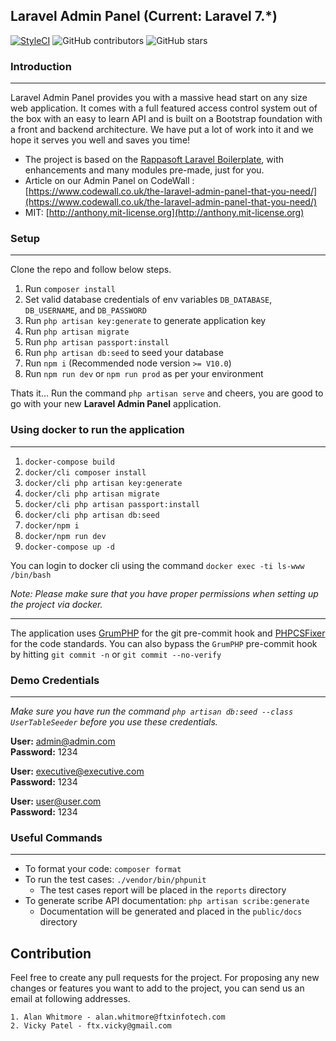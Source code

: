 ## Laravel Admin Panel (Current: Laravel 7.*)

[![StyleCI](https://styleci.io/repos/105789824/shield?style=plastic)](https://github.styleci.io/repos/105789824)
![GitHub contributors](https://img.shields.io/github/contributors/FTXInfotech/laravel-adminpanel.svg)
![GitHub stars](https://img.shields.io/github/stars/FTXInfotech/laravel-adminpanel.svg?style=social)

### Introduction
---
Laravel Admin Panel provides you with a massive head start on any size web application. It comes with a full featured access control system out of the box with an easy to learn API and is built on a Bootstrap foundation with a front and backend architecture. We have put a lot of work into it and we hope it serves you well and saves you time!

* The project is based on the [Rappasoft Laravel Boilerplate](https://github.com/rappasoft/laravel-boilerplate/releases/tag/v6.0.1), with enhancements and many modules pre-made, just for you.
* Article on our Admin Panel on CodeWall : [https://www.codewall.co.uk/the-laravel-admin-panel-that-you-need/](https://www.codewall.co.uk/the-laravel-admin-panel-that-you-need/)
* MIT: [http://anthony.mit-license.org](http://anthony.mit-license.org)

### Setup
---
Clone the repo and follow below steps.
1. Run `composer install`
3. Set valid database credentials of env variables `DB_DATABASE`, `DB_USERNAME`, and `DB_PASSWORD`
4. Run `php artisan key:generate` to generate application key
5. Run `php artisan migrate`
6. Run `php artisan passport:install`
7. Run `php artisan db:seed` to seed your database
7. Run `npm i` (Recommended node version `>= V10.0`)
8. Run `npm run dev` or `npm run prod` as per your environment

Thats it... Run the command `php artisan serve` and cheers, you are good to go with your new **Laravel Admin Panel** application.


### Using docker to run the application
---
1. `docker-compose build`
2. `docker/cli composer install`
3. `docker/cli php artisan key:generate`
4. `docker/cli php artisan migrate`
5. `docker/cli php artisan passport:install`
6. `docker/cli php artisan db:seed`
7. `docker/npm i`
8. `docker/npm run dev`
9. `docker-compose up -d`

You can login to docker cli using the command `docker exec -ti ls-www /bin/bash`

*Note: Please make sure that you have proper permissions when setting up the project via docker.*

---
The application uses [GrumPHP](https://github.com/phpro/grumphp) for the git pre-commit hook and [PHPCSFixer](https://github.com/FriendsOfPHP/PHP-CS-Fixer) for the code standards. You can also bypass the `GrumPHP` pre-commit hook by hitting `git commit -n` or `git commit --no-verify`

### Demo Credentials
---
*Make sure you have run the command `php artisan db:seed --class UserTableSeeder` before you use these credentials.*

**User:** admin@admin.com\
**Password:** 1234

**User:** executive@executive.com\
**Password:** 1234

**User:** user@user.com\
**Password:** 1234

### Useful Commands
---
+ To format your code: `composer format`
+ To run the test cases: `./vendor/bin/phpunit`
    + The test cases report will be placed in the `reports` directory
+ To generate scribe API documentation: `php artisan scribe:generate`
    + Documentation will be generated and placed in the `public/docs` directory



## Contribution
Feel free to create any pull requests for the project. For proposing any new changes or features you want to add to the project, you can send us an email at following addresses.

    1. Alan Whitmore - alan.whitmore@ftxinfotech.com
    2. Vicky Patel - ftx.vicky@gmail.com
